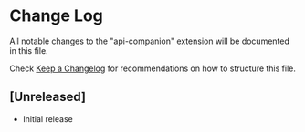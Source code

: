 # Change Log

All notable changes to the "api-companion" extension will be documented in this file.

Check [Keep a Changelog](http://keepachangelog.com/) for recommendations on how to structure this file.

## [Unreleased]

- Initial release